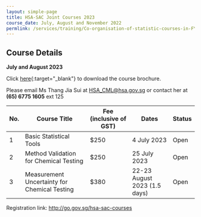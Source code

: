 ```yaml
---
layout: simple-page
title: HSA-SAC Joint Courses 2023
course_date: July, August and November 2022
permlink: /services/training/Co-organisation-of-statistic-courses-in-FY2022
---
```


## Course Details
**July and August 2023**

Click [here](/files/registration-forms/Course-brochure-2022-ver3.pdf){:target="_blank"} to download the course brochure.
 
Please email Ms Thang Jia Sui at <HSA_CML@hsa.gov.sg> or contact her at **(65) 6775 1605** ext 125


| No. | Course Title | Fee (inclusive of GST) |  Dates | Status |
|-----|--------------|------------------------|--------|--------|
| 1 | Basic Statistical Tools | $250 | 4 July 2023 | Open |
| 2 | Method Validation for Chemical Testing | $250 | 25 July 2023 | Open |
| 3 | Measurement Uncertainty for Chemical Testing | $380 | 22-23 August 2023  (1.5 days) | Open |


Registration link: http://go.gov.sg/hsa-sac-courses

